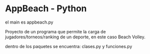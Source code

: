 # AppBeach - Python

el main es appbeach.py

Proyecto de un programa que permite la carga de jugadores/torneos/ranking de un deporte, en este caso Beach Volley.

dentro de los paquetes se encuentra: clases.py y funciones.py
